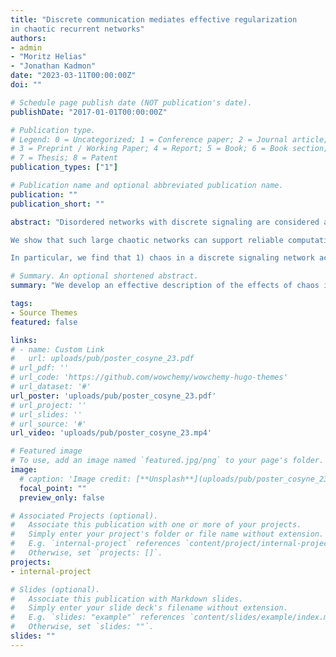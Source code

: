 ```yaml
---
title: "Discrete communication mediates effective regularization 
in chaotic recurrent networks"
authors:
- admin
- "Moritz Helias"
- "Jonathan Kadmon"
date: "2023-03-11T00:00:00Z"
doi: ""

# Schedule page publish date (NOT publication's date).
publishDate: "2017-01-01T00:00:00Z"

# Publication type.
# Legend: 0 = Uncategorized; 1 = Conference paper; 2 = Journal article;
# 3 = Preprint / Working Paper; 4 = Report; 5 = Book; 6 = Book section;
# 7 = Thesis; 8 = Patent
publication_types: ["1"]

# Publication name and optional abbreviated publication name.
publication: ""
publication_short: ""

abstract: "Disordered networks with discrete signaling are considered a poor substrate for computation, yet they are ubiquitous in the brain.

We show that such large chaotic networks can support reliable computation, with a surprisingly long working memory.  To this end,  we reformulate the recurrent network’s activity in terms of an effective kernel. 

In particular, we find that 1) chaos in a discrete signaling network acts as an effective regularizer, 2) rich and robust computation is possible in the chaotic regime and 3) at the edge of chaos, reliable computation persists even longer."

# Summary. An optional shortened abstract.
summary: "We develop an effective description of the effects of chaos in recurrent neural networks. "

tags:
- Source Themes
featured: false

links:
# - name: Custom Link
#   url: uploads/pub/poster_cosyne_23.pdf
# url_pdf: '' 
# url_code: 'https://github.com/wowchemy/wowchemy-hugo-themes'
# url_dataset: '#'
url_poster: 'uploads/pub/poster_cosyne_23.pdf'
# url_project: ''
# url_slides: ''
# url_source: '#'
url_video: 'uploads/pub/poster_cosyne_23.mp4'

# Featured image
# To use, add an image named `featured.jpg/png` to your page's folder. 
image:
  # caption: 'Image credit: [**Unsplash**](uploads/pub/poster_cosyne_23.png)'
  focal_point: ""
  preview_only: false

# Associated Projects (optional).
#   Associate this publication with one or more of your projects.
#   Simply enter your project's folder or file name without extension.
#   E.g. `internal-project` references `content/project/internal-project/index.md`.
#   Otherwise, set `projects: []`.
projects:
- internal-project

# Slides (optional).
#   Associate this publication with Markdown slides.
#   Simply enter your slide deck's filename without extension.
#   E.g. `slides: "example"` references `content/slides/example/index.md`.
#   Otherwise, set `slides: ""`.
slides: ""
---
```


<!-- {{% callout note %}}
Create your slides in Markdown - click the *Slides* button to check out the example.
{{% /callout %}}

Supplementary notes can be added here, including [code, math, and images](https://wowchemy.com/docs/writing-markdown-latex/). -->
